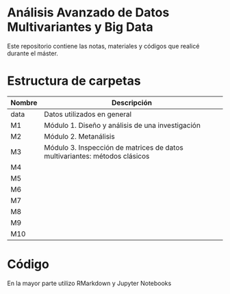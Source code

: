 # Análisis Avanzado de Datos Multivariantes y Big Data

Este repositorio contiene las notas, materiales y códigos que realicé durante el máster.

# Estructura de carpetas

Nombre | Descripción
------ | -----------
data | Datos utilizados en general
M1 | Módulo 1. Diseño y análisis de una investigación
M2 | Módulo 2. Metanálisis
M3 | Módulo 3. Inspección de matrices de datos multivariantes: métodos clásicos
M4 | 
M5 | 
M6 | 
M7 | 
M8 | 
M9 | 
M10 | 

# Código

En la mayor parte utilizo RMarkdown y Jupyter Notebooks
